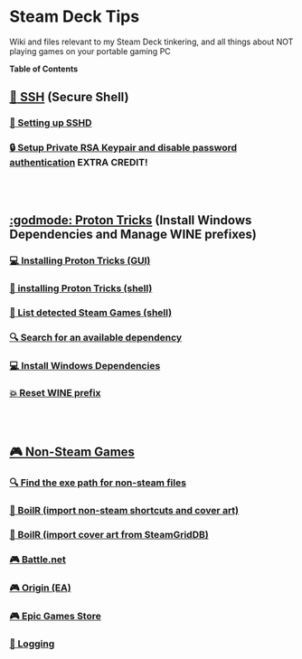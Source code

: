 # Steam Deck Tips
Wiki and files relevant to my Steam Deck tinkering, and all things about NOT playing games on your portable gaming PC

**Table of Contents**

## [:penguin: SSH](/ssh.md) (Secure Shell)

### [:penguin: Setting up SSHD](/ssh.md#user-content-setting-up-sshd) 

### [:lock: Setup Private RSA Keypair and disable password authentication](/ssh.md#user-content-lock-setup-private-rsa-keypair-and-disable-password-authentication) EXTRA CREDIT!

<BR><BR>

## [:godmode: Proton Tricks](/protontricks.md) (Install Windows Dependencies and Manage WINE prefixes)

### [:computer: Installing Proton Tricks (GUI)](/protontricks.md#installing-proton-tricks-gui)

### [:penguin: installing Proton Tricks (shell)](/protontricks.md#installing-proton-tricks-shell)

### [:scroll: List detected Steam Games (shell)](/protontricks.md#list-detected-steam-games-shell)

### [:mag: Search for an available dependency](/protontricks.md#search-for-an-available-dependency)

### [:computer: Install Windows Dependencies](/protontricks.md#install-windows-dependencies)

### [:boom: Reset WINE prefix](/protontricks.md#reset-wine-prefix)

<BR><BR>

## [ :video_game: Non-Steam Games](/non-steam-games.md)

### [:mag: Find the exe path for non-steam files](/non-steam-games.md#find-the-exe-path-for-non-steam-files)

### [:hammer: BoilR (import non-steam shortcuts and cover art)](/non-steam-games.md#boilr-import-cover-art-from-steamgriddb)

### [:hammer: BoilR (import cover art from SteamGridDB)](/non-steam-games.md#boilr-import-cover-art-from-steamgriddb)

### [:video_game: Battle.net](/non-steam-games.md#battlenet)

### [:video_game: Origin (EA)](/non-steam-games.md#origin-ea)

### [:video_game: Epic Games Store](/non-steam-games.md#epic-games-store)

### [:wrench: Logging](/non-steam-games.md#logging) 

